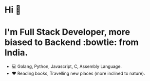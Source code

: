 # Hi :wave:
# I'm Full Stack Developer, more biased to Backend :bowtie: from India.

* :computer: Golang, Python, Javascript, C, Assembly Language. 
* :heart: Reading books, Travelling new places (more inclined to nature).
